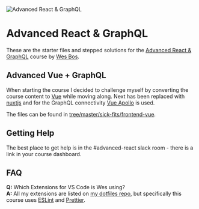 ![Advanced React & GraphQL](https://advancedreact.com/images/ARG/arg-facebook-share.png)

# Advanced React & GraphQL

These are the starter files and stepped solutions for the [Advanced React & GraphQL](https://AdvancedReact.com) course by [Wes Bos](https://WesBos.com/).

## Advanced Vue + GraphQL

When starting the course I decided to challenge myself by converting the course content to [Vue](https://vuejs.org) while moving along. Next has been replaced with [nuxtjs](https://nuxtjs.org) and for the GraphQL connectivity [Vue Apollo](https://akryum.github.io/vue-apollo/) is used.

The files can be found in [tree/master/sick-fits/frontend-vue](https://github.com/mwidmann/Advanced-React/tree/master/sick-fits/frontend-vue).

## Getting Help

The best place to get help is in the #advanced-react slack room - there is a link in your course dashboard.

## FAQ

**Q:** Which Extensions for VS Code is Wes using?  
**A:** All my extensions are listed on [my dotfiles repo](https://github.com/wesbos/dotfiles), but specifically this course uses [ESLint](https://github.com/Microsoft/vscode-eslint) and [Prettier](https://github.com/prettier/prettier-vscode).
